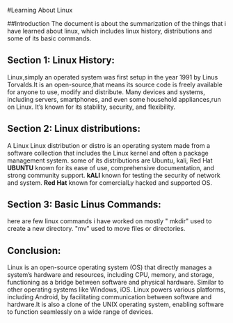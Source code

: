 #Learning About Linux

##Introduction
  The document is about  the summarization of the things that i have learned about linux, which includes linux history, distributions and some of its basic commands.

## Section 1: Linux History:
   Linux,simply an operated system was first setup in the year 1991 by Linus Torvalds.It is an open-source,that means its source code is freely available for anyone to use, modify and distribute.
   Many devices and systems, including servers, smartphones, and even some household appliances,run on Linux. It’s known for its stability, security, and flexibility.

## Section 2: Linux distributions:
   A Linux Linux distribution or distro is an operating system made from a software collection that includes the Linux kernel and often a package management system. 
   some of its distributions are Ubuntu, kali, Red Hat
 **UBUNTU**  known for its ease of use, comprehensive documentation, and strong community support.
 **kALI**  known for testing the security of network and system.
 **Red Hat** known for comercialLy hacked and supported OS. 

## Section 3: Basic Linus Commands:
   here are few linux commands i have worked on mostly 
 " mkdir" used to create a new directory.
 "mv" used to move files or directories.

## Conclusion:
   Linux is an open-source operating system (OS) that directly manages a system’s hardware and resources, including CPU, memory, and storage, 
  functioning as a bridge between software and physical hardware. Similar to other operating systems like Windows, iOS. Linux powers various platforms, 
  including Android, by facilitating communication between software and hardware.It is also a clone of the UNIX operating system, enabling software to function seamlessly on a wide range of devices.

